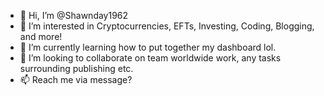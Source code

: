- 👋 Hi, I’m @Shawnday1962
- 👀 I’m interested in Cryptocurrencies, EFTs, Investing, Coding, Blogging, and more!
- 🌱 I’m currently learning how to put together my dashboard lol.
- 💞️ I’m looking to collaborate on team worldwide work, any tasks surrounding publishing etc.
- 📫 Reach me via message?

<!---
Shawnday1962/Shawnday1962 is a ✨ special ✨ repository because its `README.md` (this file) appears on your GitHub profile.
You can click the Preview link to take a look at your changes.
--->
